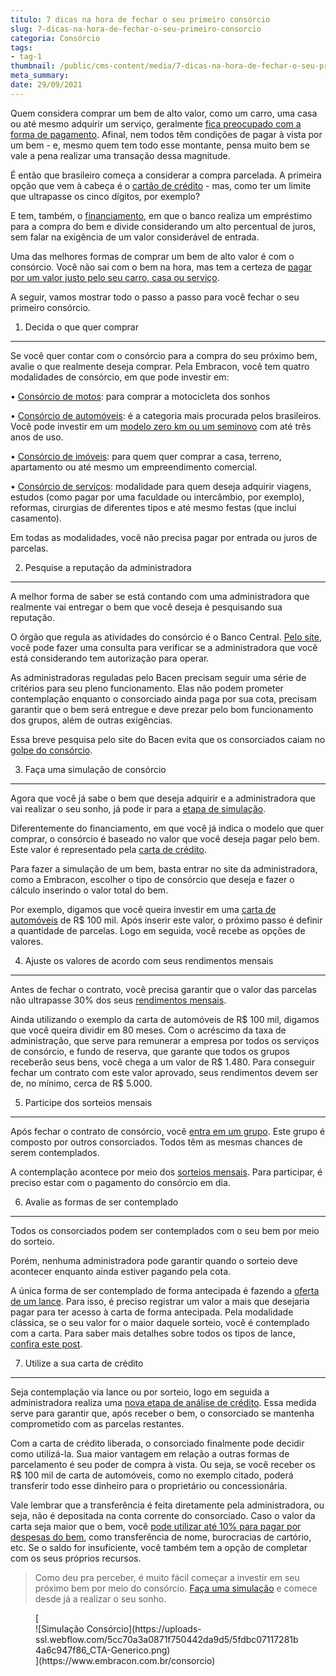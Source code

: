 ```yaml
---
titulo: 7 dicas na hora de fechar o seu primeiro consórcio
slug: 7-dicas-na-hora-de-fechar-o-seu-primeiro-consorcio
categoria: Consórcio
tags:
- tag-1
thumbnail: /public/cms-content/media/7-dicas-na-hora-de-fechar-o-seu-primeiro-consorcio.jpg
meta_summary: 
date: 29/09/2021
---
```

Quem considera comprar um bem de alto valor, como um carro, uma casa ou até mesmo adquirir um serviço, geralmente [fica preocupado com a forma de pagamento](https://www.embracon.com.br/blog/entenda-o-pagamento-do-bem-no-consorcio). Afinal, nem todos têm condições de pagar à vista por um bem - e, mesmo quem tem todo esse montante, pensa muito bem se vale a pena realizar uma transação dessa magnitude.

É então que brasileiro começa a considerar a compra parcelada. A primeira opção que vem à cabeça é o [cartão de crédito](https://www.embracon.com.br/blog/divida-de-cartao-de-credito-como-sair-dela-e-nao-entrar-mais) - mas, como ter um limite que ultrapasse os cinco dígitos, por exemplo?

E tem, também, o [financiamento](https://www.embracon.com.br/blog/sabe-a-diferenca-entre-consorcio-e-financiamento-a-gente-te-conta), em que o banco realiza um empréstimo para a compra do bem e divide considerando um alto percentual de juros, sem falar na exigência de um valor considerável de entrada.

Uma das melhores formas de comprar um bem de alto valor é com o consórcio. Você não sai com o bem na hora, mas tem a certeza de [pagar por um valor justo pelo seu carro, casa ou serviço](https://www.embracon.com.br/blog/consorcios-segredos-que-nao-te-contaram).

A seguir, vamos mostrar todo o passo a passo para você fechar o seu primeiro consórcio.

 1) Decida o que quer comprar
-----------------------------

Se você quer contar com o consórcio para a compra do seu próximo bem, avalie o que realmente deseja comprar. Pela Embracon, você tem quatro modalidades de consórcio, em que pode investir em:

 • [Consórcio de motos](https://www.embracon.com.br/blog/5-vantagens-consorcio-de-moto): para comprar a motocicleta dos sonhos

 • [Consórcio de automóveis](https://www.embracon.com.br/blog/sobre-o-consorcio-de-veiculos-embracon): é a categoria mais procurada pelos brasileiros. Você pode investir em um [modelo zero km ou um seminovo](https://www.embracon.com.br/blog/carro-zero-ou-seminovo) com até três anos de uso.

 • [Consórcio de imóveis](https://www.embracon.com.br/blog/guia-completo-consorcio-imobiliario): para quem quer comprar a casa, terreno, apartamento ou até mesmo um empreendimento comercial.

 • [Consórcio de serviços](https://www.embracon.com.br/blog/consorcio-de-servicos-tudo-o-que-voce-precisa-saber-sobre-o-assunto): modalidade para quem deseja adquirir viagens, estudos (como pagar por uma faculdade ou intercâmbio, por exemplo), reformas, cirurgias de diferentes tipos e até mesmo festas (que inclui casamento).

Em todas as modalidades, você não precisa pagar por entrada ou juros de parcelas.

 2) Pesquise a reputação da administradora
------------------------------------------

A melhor forma de saber se está contando com uma administradora que realmente vai entregar o bem que você deseja é pesquisando sua reputação.

O órgão que regula as atividades do consórcio é o Banco Central. [Pelo site](https://www3.bcb.gov.br/ranking/consorcio.do), você pode fazer uma consulta para verificar se a administradora que você está considerando tem autorização para operar.

As administradoras reguladas pelo Bacen precisam seguir uma série de critérios para seu pleno funcionamento. Elas não podem prometer contemplação enquanto o consorciado ainda paga por sua cota, precisam garantir que o bem será entregue e deve prezar pelo bom funcionamento dos grupos, além de outras exigências.

Essa breve pesquisa pelo site do Bacen evita que os consorciados caiam no [golpe do consórcio](https://www.embracon.com.br/blog/fraude-em-consorcio-como-nao-cair-em-golpes).

 3) Faça uma simulação de consórcio
-----------------------------------

Agora que você já sabe o bem que deseja adquirir e a administradora que vai realizar o seu sonho, já pode ir para a [etapa de simulação](https://www.embracon.com.br/blog/simulacao-de-consorcio).

Diferentemente do financiamento, em que você já indica o modelo que quer comprar, o consórcio é baseado no valor que você deseja pagar pelo bem. Este valor é representado pela [carta de crédito](https://www.embracon.com.br/blog/tudo-o-que-voce-precisa-saber-sobre-a-carta-de-credito-de-consorcios).

Para fazer a simulação de um bem, basta entrar no site da administradora, como a Embracon, escolher o tipo de consórcio que deseja e fazer o cálculo inserindo o valor total do bem.

Por exemplo, digamos que você queira investir em uma [carta de automóveis](https://www.embracon.com.br/blog/duvidas-frequentes-consorcio-de-carro) de R$ 100 mil. Após inserir este valor, o próximo passo é definir a quantidade de parcelas. Logo em seguida, você recebe as opções de valores.

 4) Ajuste os valores de acordo com seus rendimentos mensais
------------------------------------------------------------

Antes de fechar o contrato, você precisa garantir que o valor das parcelas não ultrapasse 30% dos seus [rendimentos mensais](https://www.embracon.com.br/blog/5-dicas-para-pagar-seu-consorcio-sem-preocupacao).

Ainda utilizando o exemplo da carta de automóveis de R$ 100 mil, digamos que você queira dividir em 80 meses. Com o acréscimo da taxa de administração, que serve para remunerar a empresa por todos os serviços de consórcio, e fundo de reserva, que garante que todos os grupos receberão seus bens, você chega a um valor de R$ 1.480. Para conseguir fechar um contrato com este valor aprovado, seus rendimentos devem ser de, no mínimo, cerca de R$ 5.000.

 5) Participe dos sorteios mensais
----------------------------------

Após fechar o contrato de consórcio, você [entra em um grupo](https://www.embracon.com.br/conhecaoconsorcio/o-que-e-um-grupo-de-consorcio). Este grupo é composto por outros consorciados. Todos têm as mesmas chances de serem contemplados.

A contemplação acontece por meio dos [sorteios mensais](https://www.embracon.com.br/blog/assembleia-de-consorcio-como-funciona). Para participar, é preciso estar com o pagamento do consórcio em dia.

 6) Avalie as formas de ser contemplado
---------------------------------------

Todos os consorciados podem ser contemplados com o seu bem por meio do sorteio.

Porém, nenhuma administradora pode garantir quando o sorteio deve acontecer enquanto ainda estiver pagando pela cota.

A única forma de ser contemplado de forma antecipada é fazendo a [oferta de um lance](https://www.embracon.com.br/blog/saiba-como-definir-o-valor-de-lance-para-ser-contemplado-mais-rapido). Para isso, é preciso registrar um valor a mais que desejaria pagar para ter acesso à carta de forma antecipada. Pela modalidade clássica, se o seu valor for o maior daquele sorteio, você é contemplado com a carta. Para saber mais detalhes sobre todos os tipos de lance, [confira este post](https://www.embracon.com.br/blog/como-funcionam-os-tipos-de-lances-no-consorcio).

 7) Utilize a sua carta de crédito
----------------------------------

Seja contemplação via lance ou por sorteio, logo em seguida a administradora realiza uma [nova etapa de análise de crédito](https://www.embracon.com.br/conhecaoconsorcio/ao-ser-contemplado-sera-feita-analise-para-liberacao-do-meu-credito). Essa medida serve para garantir que, após receber o bem, o consorciado se mantenha comprometido com as parcelas restantes.

Com a carta de crédito liberada, o consorciado finalmente pode decidir como utilizá-la. Sua maior vantagem em relação a outras formas de parcelamento é seu poder de compra à vista. Ou seja, se você receber os R$ 100 mil de carta de automóveis, como no exemplo citado, poderá transferir todo esse dinheiro para o proprietário ou concessionária.

Vale lembrar que a transferência é feita diretamente pela administradora, ou seja, não é depositada na conta corrente do consorciado. Caso o valor da carta seja maior que o bem, você [pode utilizar até 10% para pagar por despesas do bem](https://www.embracon.com.br/blog/e-possivel-pagar-tributos-do-veiculo-com-o-saldo-excedente-do-consorcio), como transferência de nome, burocracias de cartório, etc. Se o saldo for insuficiente, você também tem a opção de completar com os seus próprios recursos.

> Como deu pra perceber, é muito fácil começar a investir em seu próximo bem por meio do consórcio. [Faça uma simulação](https://www.embracon.com.br/consorcio) e comece desde já a realizar o seu sonho.

<figure class="w-richtext-figure-type-image w-richtext-align-center">[<div>![Simulação Consórcio](https://uploads-ssl.webflow.com/5cc70a3a0871f750442da9d5/5fdbc07117281b4a6c947f86_CTA-Generico.png)</div>](https://www.embracon.com.br/consorcio)</figure>
